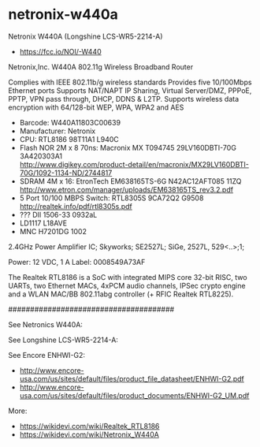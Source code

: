 # netronix-w440a
Netronix W440A (Longshine LCS-WR5-2214-A)

* https://fcc.io/NOI/-W440

Netronix,Inc. W440A
802.11g Wireless Broadband Router

Complies with IEEE 802.11b/g wireless standards 
Provides five 10/100Mbps Ethernet ports 
Supports NAT/NAPT IP Sharing, Virtual Server/DMZ,
PPPoE, PPTP, VPN pass through, DHCP, DDNS & L2TP. 
Supports wireless data encryption with 64/128-bit WEP,
WPA, WPA2 and AES

* Barcode: W440A11803C00639
* Manufacturer: Netronix
* CPU: RTL8186 98T11A1 L940C
* Flash NOR 2M x 8 70ns: Macronix MX T094745 29LV160DBTI-70G 3A420303A1   
  http://www.digikey.com/product-detail/en/macronix/MX29LV160DBTI-70G/1092-1134-ND/2744817  
* SDRAM 4M x 16: EtronTech EM638165TS-6G N42AC12AFT085 11ZQ
  http://www.etron.com/manager/uploads/EM638165TS_rev3.2.pdf
* 5 Port 10/100 MBPS Switch: RTL8305S 9CA72Q2 G9508
  http://realtek.info/pdf/rtl8305s.pdf
* ??? DII 1506-33 0932aL
* LD1117 L18AVE
* MNC H7201DG 1002

2.4GHz Power Amplifier IC;
Skyworks;
SE2527L;
SiGe, 2527L, 529<..>;1;




Power: 12 VDC, 1 A
Label: 0008549A73AF



The Realtek RTL8186 is a SoC with integrated MIPS core 32-bit RISC,
two UARTs, two Ethernet MACs, 4xPCM audio channels, IPSec crypto engine
and a WLAN MAC/BB 802.11abg controller (+ RFIC Realtek RTL8225).


######################################

See Netronics W440A:

See Longshine LCS-WR5-2214-A:



See Encore ENHWI-G2:

* http://www.encore-usa.com/us/sites/default/files/product_file_datasheet/ENHWI-G2.pdf
* http://www.encore-usa.com/us/sites/default/files/product_documents/ENHWI-G2_UM.pdf

More:

* https://wikidevi.com/wiki/Realtek_RTL8186
* https://wikidevi.com/wiki/Netronix_W440A
